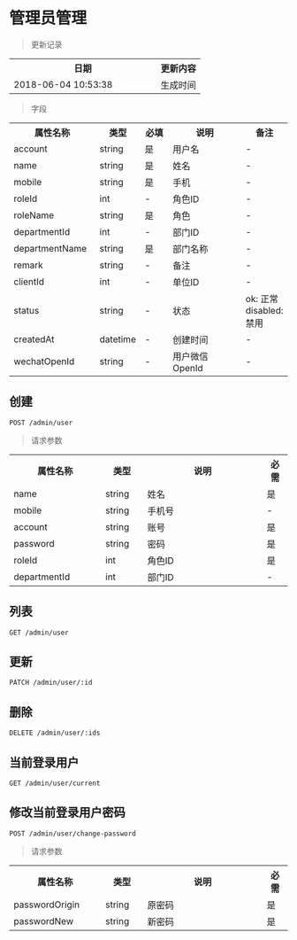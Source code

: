 # 管理员管理

> 更新记录

<table>
    <tr>
        <th style="width:250px;">日期</th>
        <th>更新内容</th>
    </tr>
    <tr>
        <td>2018-06-04 10:53:38</td>
        <td>生成时间</td>
    </tr>
</table>

> 字段

<table>
    <tr>
        <th style="width:150px;">属性名称</th>
        <th style="width:60px;">类型</th>
        <th style="width:60px;">必填</th>
        <th style="width:200px;">说明</th>
        <th>备注</th>
    </tr>
    <tr>
        <td>account</td>
        <td>string</td>
        <td>是</td>
        <td>用户名</td>
        <td>-</td>
    </tr>
    <tr>
        <td>name</td>
        <td>string</td>
        <td>是</td>
        <td>姓名</td>
        <td>-</td>
    </tr>
    <tr>
        <td>mobile</td>
        <td>string</td>
        <td>是</td>
        <td>手机</td>
        <td>-</td>
    </tr>
    <tr>
        <td>roleId</td>
        <td>int</td>
        <td>-</td>
        <td>角色ID</td>
        <td>-</td>
    </tr>
    <tr>
        <td>roleName</td>
        <td>string</td>
        <td>是</td>
        <td>角色</td>
        <td>-</td>
    </tr>
    <tr>
        <td>departmentId</td>
        <td>int</td>
        <td>-</td>
        <td>部门ID</td>
        <td>-</td>
    </tr>
    <tr>
        <td>departmentName</td>
        <td>string</td>
        <td>是</td>
        <td>部门名称</td>
        <td>-</td>
    </tr>
    <tr>
        <td>remark</td>
        <td>string</td>
        <td>-</td>
        <td>备注</td>
        <td>-</td>
    </tr>
    <tr>
        <td>clientId</td>
        <td>int</td>
        <td>-</td>
        <td>单位ID</td>
        <td>-</td>
    </tr>
    <tr>
        <td>status</td>
        <td>string</td>
        <td>-</td>
        <td>状态</td>
        <td>ok: 正常 disabled: 禁用</td>
    </tr>    
    <tr>
        <td>createdAt</td>
        <td>datetime</td>
        <td>-</td>
        <td>创建时间</td>
        <td>-</td>
    </tr>   
    <tr>
        <td>wechatOpenId</td>
        <td>string</td>
        <td>-</td>
        <td>用户微信OpenId</td>
        <td>-</td>
    </tr> 
</table>

## 创建

```
POST /admin/user
```

>请求参数
<table>
    <tr>
        <th style="width:150px;">属性名称</th>
        <th style="width:60px;">类型</th>
        <th style="width:200px;">说明</th>
        <th>必需</th>
    </tr>
    <tr>
        <td>name</td>
        <td>string</td>
        <td>姓名</td>
        <td>是</td>
    </tr>
    <tr>
        <td>mobile</td>
        <td>string</td>
        <td>手机号</td>
        <td>-</td>
    </tr>
    <tr>
        <td>account</td>
        <td>string</td>
        <td>账号</td>
        <td>是</td>
    </tr>
    <tr>
        <td>password</td>
        <td>string</td>
        <td>密码</td>
        <td>是</td>
    </tr>
    <tr>
        <td>roleId</td>
        <td>int</td>
        <td>角色ID</td>
        <td>是</td>
    </tr>
    <tr>
        <td>departmentId</td>
        <td>int</td>
        <td>部门ID</td>
        <td>-</td>
    </tr>
</table>

## 列表

```
GET /admin/user
```

## 更新

```
PATCH /admin/user/:id
```

## 删除

```
DELETE /admin/user/:ids
```

## 当前登录用户

```
GET /admin/user/current
```

## 修改当前登录用户密码

```
POST /admin/user/change-password
```

>请求参数
<table>
    <tr>
        <th style="width:150px;">属性名称</th>
        <th style="width:60px;">类型</th>
        <th style="width:200px;">说明</th>
        <th>必需</th>
    </tr>
    <tr>
        <td>passwordOrigin</td>
        <td>string</td>
        <td>原密码</td>
        <td>是</td>
    </tr>
    <tr>
        <td>passwordNew</td>
        <td>string</td>
        <td>新密码</td>
        <td>是</td>
    </tr>
</table>
